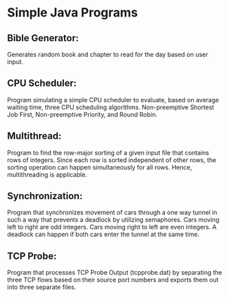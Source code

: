 # Simple Java Programs

## Bible Generator:
Generates random book and chapter to read for the day based on user input.

## CPU Scheduler:
Program simulating a simple CPU scheduler to evaluate, based on average waiting time, three CPU scheduling algorithms. Non-preemptive Shortest Job First, Non-preemptive Priority, and Round Robin.

## Multithread:
Program to find the row-major sorting of a given input file that contains rows of integers. Since each row is sorted independent of other rows, the sorting operation can happen simultaneously for all rows. Hence, multithreading is applicable.

## Synchronization:
Program that synchronizes movement of cars through a one way tunnel in such a way that prevents a deadlock by utilizing semaphores. Cars moving left to right are odd integers. Cars moving right to left are even integers. A deadlock can happen if both cars enter the tunnel at the same time.

## TCP Probe:
Program that processes TCP Probe Output (tcpprobe.dat) by separating the three TCP flows based on their source port numbers and exports them out into three separate files. 
